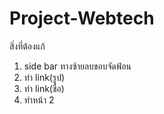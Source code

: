 # Project-Webtech
สิ่งที่ต้องแก้
1. side bar ทางซ้ายลบขอบจัดฟ้อน
2. ทำ link(รูป)
3. ทำ link(ชื่อ)
4. ทำหน้า 2
